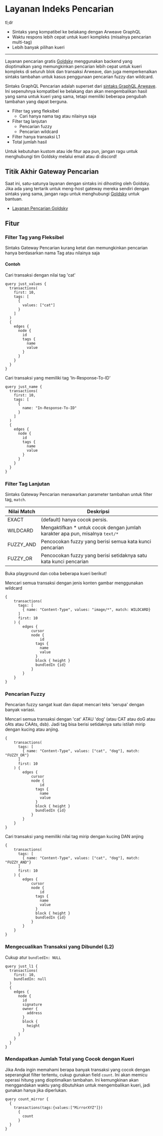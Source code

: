 # Layanan Indeks Pencarian

tl;dr

- Sintaks yang kompatibel ke belakang dengan Arweave GraphQL
- Waktu respons lebih cepat untuk kueri kompleks (misalnya pencarian multi-tag)
- Lebih banyak pilihan kueri
---

Layanan pencarian gratis [Goldsky](https://goldsky.com) menggunakan backend yang dioptimalkan yang memungkinkan pencarian lebih cepat untuk kueri kompleks di seluruh blok dan transaksi Arweave, dan juga memperkenalkan sintaks tambahan untuk kasus penggunaan pencarian fuzzy dan wildcard. 

Sintaks GraphQL Pencarian adalah superset dari [sintaks GraphQL Arweave](./queryingArweave.md). Ini sepenuhnya kompatibel ke belakang dan akan mengembalikan hasil yang sama untuk kueri yang sama, tetapi memiliki beberapa pengubah tambahan yang dapat berguna. 

- Filter tag yang fleksibel
  - Cari hanya nama tag atau nilainya saja
- Filter tag lanjutan
  - Pencarian fuzzy
  - Pencarian wildcard
- Filter hanya transaksi L1
- Total jumlah hasil

Untuk kebutuhan kustom atau ide fitur apa pun, jangan ragu untuk menghubungi tim Goldsky melalui email atau di discord! 


## Titik Akhir Gateway Pencarian

Saat ini, satu-satunya layanan dengan sintaks ini dihosting oleh Goldsky. Jika ada yang tertarik untuk meng-host gateway mereka sendiri dengan sintaks yang sama, jangan ragu untuk menghubungi [Goldsky](https://goldsky.com) untuk bantuan.

- [Layanan Pencarian Goldsky](https://arweave-search.goldsky.com/graphql)

## Fitur

### Filter Tag yang Fleksibel

Sintaks Gateway Pencarian kurang ketat dan memungkinkan pencarian hanya berdasarkan nama Tag atau nilainya saja

#### Contoh
Cari transaksi dengan nilai tag 'cat'

```graphql:no-line-numbers
query just_values {
  transactions(
    first: 10,
    tags: [
      {
        values: ["cat"]
      }
    ]
  ) 
  {
    edges {
      node {
        id
        tags {
          name
          value
        }
      }
    }
  }
}
```

Cari transaksi yang memiliki tag 'In-Response-To-ID'

```graphql:no-line-numbers
query just_name {
  transactions(
    first: 10,
    tags: [
      {
        name: "In-Response-To-ID"
      }
    ]
  ) 
  {
    edges {
      node {
        id
        tags {
          name
          value
        }
      }
    }
  }
}
```


### Filter Tag Lanjutan

Sintaks Gateway Pencarian menawarkan parameter tambahan untuk filter tag, `match`.

| Nilai Match | Deskripsi | 
|-------------|-------------|
| EXACT | (default) hanya cocok persis. |
| WILDCARD | Mengaktifkan * untuk cocok dengan jumlah karakter apa pun, misalnya `text/*` |
| FUZZY_AND | Pencocokan fuzzy yang berisi semua kata kunci pencarian |
| FUZZY_OR | Pencocokan fuzzy yang berisi setidaknya satu kata kunci pencarian |


Buka playground dan coba beberapa kueri berikut!

Mencari semua transaksi dengan jenis konten gambar menggunakan wildcard
```graphql:no-line-numbers
{
    transactions(        
      tags: [
        { name: "Content-Type", values: "image/*", match: WILDCARD}
      ]
      first: 10
    ) {
        edges {
            cursor
            node {
                id
              tags {
                name
                value
              }
              block { height }
              bundledIn {id}
            }
        }
    }
}
```

### Pencarian Fuzzy

Pencarian fuzzy sangat kuat dan dapat mencari teks 'serupa' dengan banyak variasi. 

Mencari semua transaksi dengan 'cat' ATAU 'dog' (atau CAT atau doG atau cAts atau CAAts, dsb). Jadi tag bisa berisi setidaknya satu istilah mirip dengan kucing atau anjing.

```graphql:no-line-numbers
{
    transactions(        
      tags: [
        { name: "Content-Type", values: ["cat", "dog"], match: "FUZZY_OR"}
      ]
      first: 10
    ) {
        edges {
            cursor
            node {
                id
              tags {
                name
                value
              }
              block { height }
              bundledIn {id}
            }
        }
    }
}
```

Cari transaksi yang memiliki nilai tag mirip dengan kucing DAN anjing
```graphql:no-line-numbers
{
    transactions(        
      tags: [
        { name: "Content-Type", values: ["cat", "dog"], match: "FUZZY_AND"}
      ]
      first: 10
    ) {
        edges {
            cursor
            node {
                id
              tags {
                name
                value
              }
              block { height }
              bundledIn {id}
            }
        }
    }
}
```

### Mengecualikan Transaksi yang Dibundel (L2)

Cukup atur `bundledIn: NULL`

```graphql:no-line-numbers
query just_l1 {
  transactions(
    first: 10,
    bundledIn: null
  ) 
  {
    edges {
      node {
        id
        signature
        owner {
          address
        }
        block {
          height
        }
      }
    }
  }
}
```


### Mendapatkan Jumlah Total yang Cocok dengan Kueri

Jika Anda ingin memahami berapa banyak transaksi yang cocok dengan seperangkat filter tertentu, cukup gunakan field `count`. Ini akan memicu operasi hitung yang dioptimalkan tambahan. Ini kemungkinan akan menggandakan waktu yang dibutuhkan untuk mengembalikan kueri, jadi gunakan hanya jika diperlukan. 

```graphql:no-line-numbers
query count_mirror {
  {
  	transactions(tags:{values:["MirrorXYZ"]})
      {
        count
      }
  }
}
```
